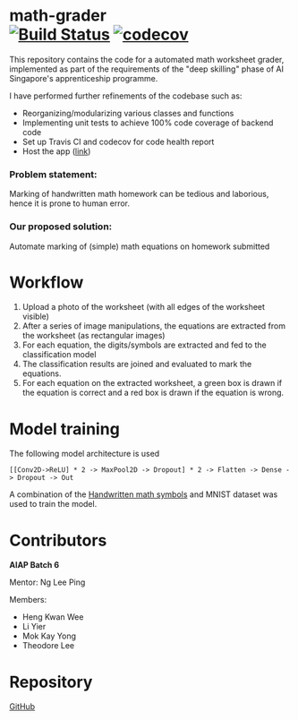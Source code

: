 math-grader <br>
[![Build Status](https://travis-ci.com/mammothb/math-grader.svg?branch=master)](https://travis-ci.com/mammothb/math-grader)
[![codecov](https://codecov.io/gh/mammothb/math-grader/branch/master/graph/badge.svg?token=Q2CD0IVP7B)](https://codecov.io/gh/mammothb/math-grader)
========
This repository contains the code for a automated math worksheet grader, implemented as part of the requirements of the "deep skilling" phase of AI
Singapore's apprenticeship programme.

I have performed further refinements of the codebase such as:
- Reorganizing/modularizing various classes and functions
- Implementing unit tests to achieve 100% code coverage of backend code
- Set up Travis CI and codecov for code health report
- Host the app ([link](https://share.streamlit.io/mammothb/math-grader))

### Problem statement:
Marking of handwritten math homework can be tedious and laborious, hence it is prone to human error.

### Our proposed solution:
Automate marking of (simple) math equations on homework submitted

# Workflow
1. Upload a photo of the worksheet (with all edges of the worksheet visible)
2. After a series of image manipulations, the equations are extracted from the worksheet (as rectangular images)
3. For each equation, the digits/symbols are extracted and fed to the classification model
4. The classification results are joined and evaluated to mark the equations.
5. For each equation on the extracted worksheet, a green box is drawn if the equation is correct and a red box is drawn if the equation is wrong.

# Model training
The following model architecture is used
```
[[Conv2D->ReLU] * 2 -> MaxPool2D -> Dropout] * 2 -> Flatten -> Dense -> Dropout -> Out
```
A combination of the [Handwritten math symbols](https://www.kaggle.com/xainano/handwrittenmathsymbols) and MNIST dataset was used to train the model.

# Contributors
**AIAP Batch 6**

Mentor: Ng Lee Ping

Members:

- Heng Kwan Wee
- Li Yier
- Mok Kay Yong
- Theodore Lee

# Repository
[GitHub](https://github.com/mammothb/math-grader)
